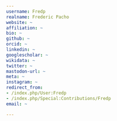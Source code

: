 ```yaml
---
username: Fredp
realname: Frederic Pacho
website: ~
affiliation: ~
bio: ~
github: ~
orcid: ~
linkedin: ~
googlescholar: ~
wikidata: ~
twitter: ~
mastodon-url: ~
meta: ~
instagram: ~
redirect_from:
- /index.php/User:Fredp
- /index.php/Special:Contributions/Fredp
email: ~

---
```

